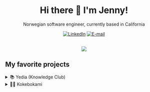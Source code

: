 
<div align="center">
  <h1>Hi there 👋 I'm Jenny!</h1>
  <p>Norwegian software engineer, currently based in California</p>

  <a href="https://www.linkedin.com/in/jenny-bonsak/"><img src="https://img.shields.io/badge/LinkedIn-0077B5?style=for-the-badge&logo=linkedin&logoColor=white" alt="LinkedIn" /></a>
  <a href="mailto:jenny.bonsak@gmail.com"><img src="https://img.shields.io/badge/Gmail-D14836?style=for-the-badge&logo=gmail&logoColor=white" alt="E-mail" /></a>
  <br />
  <br />
  <div>
    <img src="https://github-readme-stats-git-masterrstaa-rickstaa.vercel.app/api?username=jennur&theme=tokyonight" />
  </div>
</div>

<h2>My favorite projects</h2>
<details>
  <summary>📚 Yedia (Knowledge Club)</summary>
  <p>
    My most recent project is a collaborate platform where users will be able to study eBook content, and collaborate with other users to learn faster. The content can be highlighted with related notes, and each chapter can be discussed in separate chat rooms.   </p>
  <ul>
    <li><a href="https://github.com/jennur/knowledge-club" target="_blank">Code</a></li>
    <li><a href="https://yedia.io" target="_blank">Website</a></li>
  </ul>
  
  ![yedia io_index](https://github.com/jennur/jennur/assets/21052053/d6dee00b-711e-4702-810b-1714151a522e)
  ![yedia io_admin_books_chapters](https://github.com/jennur/jennur/assets/21052053/cfd7a763-103f-4329-a43e-3e9df613b43f)
  <img width="1508" alt="Screenshot 2023-09-03 at 23 11 55" src="https://github.com/jennur/jennur/assets/21052053/7341d70b-5afd-4da5-8c6f-874bcfc61d30">
  ![yedia io_admin_books](https://github.com/jennur/jennur/assets/21052053/c33b6750-a77a-4dcc-82a3-3bfd1ae9a10b)
  
</details>

<details>
  <summary>👩‍🍳 Kokebokami</summary>
  <p>
    A digital cookbook where users can save and create new recipes. The recipes can be kept private or shared publicly or with specified users. Shopping lists can be created automatically from recipes, or manually. External recipe links can be saved and organized in categories.
  </p>

   <ul>
    <li><a href="https://github.com/jennur/kokebokami" target="_blank">Code</a></li>
    <li><a href="https://kokebokami.herokuapp.com" target="_blank">Website</a></li>
  </ul>
  
  ![kokebokami herokuapp com](https://github.com/jennur/jennur/assets/21052053/3f026a57-e231-4aaa-8050-822175ad5d64)
  ![kokebokami herokuapp com_recipes_jtuzx_ricotta-pizza](https://github.com/jennur/jennur/assets/21052053/8ed2ecc5-ef0a-4936-b6c1-272aa8267672)
  ![kokebokami herokuapp com_shopping](https://github.com/jennur/jennur/assets/21052053/0883c8e3-8690-49fb-bf83-4e2a0abd0035)
  ![kokebokami herokuapp com_new](https://github.com/jennur/jennur/assets/21052053/5acf3b83-cf41-4734-822c-c3c05074d95f)
  ![kokebokami herokuapp com_](https://github.com/jennur/jennur/assets/21052053/68342cd3-5a39-4ba5-a987-9e85b7b400d2)
</details>
